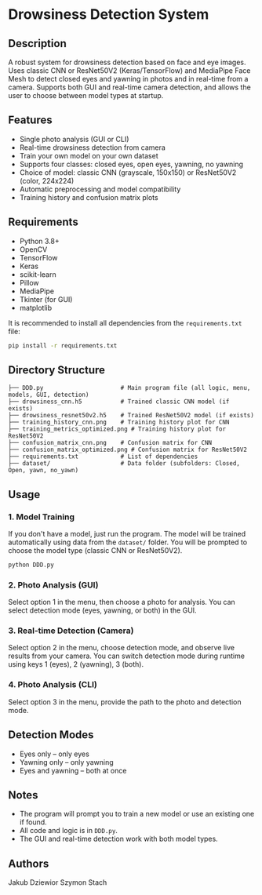 # Drowsiness Detection System

## Description
A robust system for drowsiness detection based on face and eye images. Uses classic CNN or ResNet50V2 (Keras/TensorFlow) and MediaPipe Face Mesh to detect closed eyes and yawning in photos and in real-time from a camera. Supports both GUI and real-time camera detection, and allows the user to choose between model types at startup.

## Features
- Single photo analysis (GUI or CLI)
- Real-time drowsiness detection from camera
- Train your own model on your own dataset
- Supports four classes: closed eyes, open eyes, yawning, no yawning
- Choice of model: classic CNN (grayscale, 150x150) or ResNet50V2 (color, 224x224)
- Automatic preprocessing and model compatibility
- Training history and confusion matrix plots

## Requirements
- Python 3.8+
- OpenCV
- TensorFlow
- Keras
- scikit-learn
- Pillow
- MediaPipe
- Tkinter (for GUI)
- matplotlib

It is recommended to install all dependencies from the `requirements.txt` file:

```bash
pip install -r requirements.txt
```

## Directory Structure
```
├── DDD.py                      # Main program file (all logic, menu, models, GUI, detection)
├── drowsiness_cnn.h5           # Trained classic CNN model (if exists)
├── drowsiness_resnet50v2.h5    # Trained ResNet50V2 model (if exists)
├── training_history_cnn.png    # Training history plot for CNN
├── training_metrics_optimized.png # Training history plot for ResNet50V2
├── confusion_matrix_cnn.png    # Confusion matrix for CNN
├── confusion_matrix_optimized.png # Confusion matrix for ResNet50V2
├── requirements.txt            # List of dependencies
├── dataset/                    # Data folder (subfolders: Closed, Open, yawn, no_yawn)
```

## Usage

### 1. Model Training
If you don't have a model, just run the program. The model will be trained automatically using data from the `dataset/` folder. You will be prompted to choose the model type (classic CNN or ResNet50V2).

```bash
python DDD.py
```

### 2. Photo Analysis (GUI)
Select option 1 in the menu, then choose a photo for analysis. You can select detection mode (eyes, yawning, or both) in the GUI.

### 3. Real-time Detection (Camera)
Select option 2 in the menu, choose detection mode, and observe live results from your camera. You can switch detection mode during runtime using keys 1 (eyes), 2 (yawning), 3 (both).

### 4. Photo Analysis (CLI)
Select option 3 in the menu, provide the path to the photo and detection mode.

## Detection Modes
- Eyes only – only eyes
- Yawning only – only yawning
- Eyes and yawning – both at once

## Notes
- The program will prompt you to train a new model or use an existing one if found.
- All code and logic is in `DDD.py`.
- The GUI and real-time detection work with both model types.

## Authors
Jakub Dziewior
Szymon Stach

